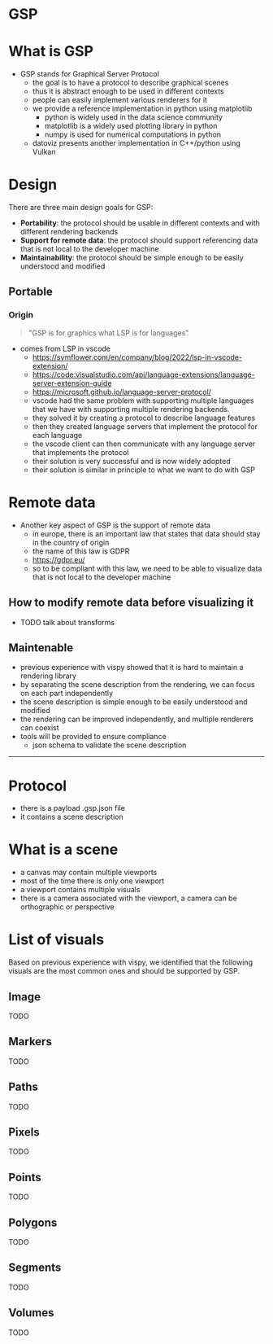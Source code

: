 # GSP 

# What is GSP
- GSP stands for Graphical Server Protocol
  - the goal is to have a protocol to describe graphical scenes
  - thus it is abstract enough to be used in different contexts
  - people can easily implement various renderers for it
  - we provide a reference implementation in python using matplotlib
    - python is widely used in the data science community
    - matplotlib is a widely used plotting library in python
    - numpy is used for numerical computations in python
  - datoviz presents another implementation in C++/python using Vulkan
# Design 

There are three main design goals for GSP:
- **Portability**: the protocol should be usable in different contexts and with different rendering backends
- **Support for remote data**: the protocol should support referencing data that is not local to the developer machine
- **Maintainability**: the protocol should be simple enough to be easily understood and modified

## Portable 


### Origin

> "GSP is for graphics what LSP is for languages"

- comes from LSP in vscode
  - https://symflower.com/en/company/blog/2022/lsp-in-vscode-extension/
  - https://code.visualstudio.com/api/language-extensions/language-server-extension-guide
  - https://microsoft.github.io/language-server-protocol/
  - vscode had the same problem with supporting multiple languages that we have with supporting multiple rendering backends.
  - they solved it by creating a protocol to describe language features
  - then they created language servers that implement the protocol for each language
  - the vscode client can then communicate with any language server that implements the protocol
  - their solution is very successful and is now widely adopted
  - their solution is similar in principle to what we want to do with GSP



# Remote data
- Another key aspect of GSP is the support of remote data
  - in europe, there is an important law that states that data should stay in the country of origin
  - the name of this law is GDPR
  - https://gdpr.eu/
  - so to be compliant with this law, we need to be able to visualize data that is not local to the developer machine

## How to modify remote data before visualizing it
- TODO talk about transforms 


## Maintenable
- previous experience with vispy showed that it is hard to maintain a rendering library
- by separating the scene description from the rendering, we can focus on each part independently
- the scene description is simple enough to be easily understood and modified
- the rendering can be improved independently, and multiple renderers can coexist
- tools will be provided to ensure compliance
  - json schema to validate the scene description

---

# Protocol
- there is a payload .gsp.json file
- it contains a scene description

# What is a scene
- a canvas may contain multiple viewports
- most of the time there is only one viewport
- a viewport contains multiple visuals
- there is a camera associated with the viewport, a camera can be orthographic or perspective

# List of visuals

Based on previous experience with vispy, we identified that the following visuals are the most common ones and should be supported by GSP.

## Image
TODO

## Markers
TODO

## Paths
TODO

## Pixels
TODO

## Points
TODO

## Polygons
TODO

## Segments
TODO

## Volumes
TODO